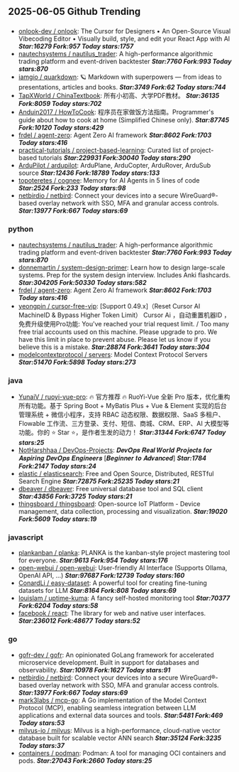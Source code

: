 ## 2025-06-05 Github Trending

### 
* [onlook-dev / onlook](https://github.com/onlook-dev/onlook): The Cursor for Designers • An Open-Source Visual Vibecoding Editor • Visually build, style, and edit your React App with AI ***Star:16279 Fork:957 Today stars:1757***
* [nautechsystems / nautilus_trader](https://github.com/nautechsystems/nautilus_trader): A high-performance algorithmic trading platform and event-driven backtester ***Star:7760 Fork:993 Today stars:870***
* [iamgio / quarkdown](https://github.com/iamgio/quarkdown): 🪐 Markdown with superpowers — from ideas to presentations, articles and books. ***Star:3749 Fork:62 Today stars:744***
* [TapXWorld / ChinaTextbook](https://github.com/TapXWorld/ChinaTextbook): 所有小初高、大学PDF教材。 ***Star:36135 Fork:8059 Today stars:702***
* [Anduin2017 / HowToCook](https://github.com/Anduin2017/HowToCook): 程序员在家做饭方法指南。Programmer's guide about how to cook at home (Simplified Chinese only). ***Star:87745 Fork:10120 Today stars:429***
* [frdel / agent-zero](https://github.com/frdel/agent-zero): Agent Zero AI framework ***Star:8602 Fork:1703 Today stars:416***
* [practical-tutorials / project-based-learning](https://github.com/practical-tutorials/project-based-learning): Curated list of project-based tutorials ***Star:229931 Fork:30040 Today stars:290***
* [ArduPilot / ardupilot](https://github.com/ArduPilot/ardupilot): ArduPlane, ArduCopter, ArduRover, ArduSub source ***Star:12436 Fork:18789 Today stars:133***
* [topoteretes / cognee](https://github.com/topoteretes/cognee): Memory for AI Agents in 5 lines of code ***Star:2524 Fork:233 Today stars:98***
* [netbirdio / netbird](https://github.com/netbirdio/netbird): Connect your devices into a secure WireGuard®-based overlay network with SSO, MFA and granular access controls. ***Star:13977 Fork:667 Today stars:69***

### python
* [nautechsystems / nautilus_trader](https://github.com/nautechsystems/nautilus_trader): A high-performance algorithmic trading platform and event-driven backtester ***Star:7760 Fork:993 Today stars:870***
* [donnemartin / system-design-primer](https://github.com/donnemartin/system-design-primer): Learn how to design large-scale systems. Prep for the system design interview. Includes Anki flashcards. ***Star:304205 Fork:50330 Today stars:582***
* [frdel / agent-zero](https://github.com/frdel/agent-zero): Agent Zero AI framework ***Star:8602 Fork:1703 Today stars:416***
* [yeongpin / cursor-free-vip](https://github.com/yeongpin/cursor-free-vip): [Support 0.49.x]（Reset Cursor AI MachineID & Bypass Higher Token Limit） Cursor Ai ，自动重置机器ID ， 免费升级使用Pro功能: You've reached your trial request limit. / Too many free trial accounts used on this machine. Please upgrade to pro. We have this limit in place to prevent abuse. Please let us know if you believe this is a mistake. ***Star:28874 Fork:3641 Today stars:304***
* [modelcontextprotocol / servers](https://github.com/modelcontextprotocol/servers): Model Context Protocol Servers ***Star:51470 Fork:5898 Today stars:273***

### java
* [YunaiV / ruoyi-vue-pro](https://github.com/YunaiV/ruoyi-vue-pro): 🔥 官方推荐 🔥 RuoYi-Vue 全新 Pro 版本，优化重构所有功能。基于 Spring Boot + MyBatis Plus + Vue & Element 实现的后台管理系统 + 微信小程序，支持 RBAC 动态权限、数据权限、SaaS 多租户、Flowable 工作流、三方登录、支付、短信、商城、CRM、ERP、AI 大模型等功能。你的 ⭐️ Star ⭐️，是作者生发的动力！ ***Star:31344 Fork:6747 Today stars:25***
* [NotHarshhaa / DevOps-Projects](https://github.com/NotHarshhaa/DevOps-Projects): 𝑫𝒆𝒗𝑶𝒑𝒔 𝑹𝒆𝒂𝒍 𝑾𝒐𝒓𝒍𝒅 𝑷𝒓𝒐𝒋𝒆𝒄𝒕𝒔 𝒇𝒐𝒓 𝑨𝒔𝒑𝒊𝒓𝒊𝒏𝒈 𝑫𝒆𝒗𝑶𝒑𝒔 𝑬𝒏𝒈𝒊𝒏𝒆𝒆𝒓𝒔 [𝑩𝒆𝒈𝒊𝒏𝒏𝒆𝒓 𝒕𝒐 𝑨𝒅𝒗𝒂𝒏𝒄𝒆𝒅] ***Star:1784 Fork:2147 Today stars:24***
* [elastic / elasticsearch](https://github.com/elastic/elasticsearch): Free and Open Source, Distributed, RESTful Search Engine ***Star:72875 Fork:25235 Today stars:21***
* [dbeaver / dbeaver](https://github.com/dbeaver/dbeaver): Free universal database tool and SQL client ***Star:43856 Fork:3725 Today stars:21***
* [thingsboard / thingsboard](https://github.com/thingsboard/thingsboard): Open-source IoT Platform - Device management, data collection, processing and visualization. ***Star:19020 Fork:5609 Today stars:19***

### javascript
* [plankanban / planka](https://github.com/plankanban/planka): PLANKA is the kanban-style project mastering tool for everyone. ***Star:9613 Fork:954 Today stars:176***
* [open-webui / open-webui](https://github.com/open-webui/open-webui): User-friendly AI Interface (Supports Ollama, OpenAI API, ...) ***Star:97687 Fork:12739 Today stars:160***
* [ConardLi / easy-dataset](https://github.com/ConardLi/easy-dataset): A powerful tool for creating fine-tuning datasets for LLM ***Star:8164 Fork:808 Today stars:69***
* [louislam / uptime-kuma](https://github.com/louislam/uptime-kuma): A fancy self-hosted monitoring tool ***Star:70377 Fork:6204 Today stars:58***
* [facebook / react](https://github.com/facebook/react): The library for web and native user interfaces. ***Star:236012 Fork:48677 Today stars:52***

### go
* [gofr-dev / gofr](https://github.com/gofr-dev/gofr): An opinionated GoLang framework for accelerated microservice development. Built in support for databases and observability. ***Star:10978 Fork:1627 Today stars:91***
* [netbirdio / netbird](https://github.com/netbirdio/netbird): Connect your devices into a secure WireGuard®-based overlay network with SSO, MFA and granular access controls. ***Star:13977 Fork:667 Today stars:69***
* [mark3labs / mcp-go](https://github.com/mark3labs/mcp-go): A Go implementation of the Model Context Protocol (MCP), enabling seamless integration between LLM applications and external data sources and tools. ***Star:5481 Fork:469 Today stars:53***
* [milvus-io / milvus](https://github.com/milvus-io/milvus): Milvus is a high-performance, cloud-native vector database built for scalable vector ANN search ***Star:35124 Fork:3235 Today stars:37***
* [containers / podman](https://github.com/containers/podman): Podman: A tool for managing OCI containers and pods. ***Star:27043 Fork:2660 Today stars:25***
